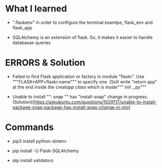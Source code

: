 # What I learned

- ".flaskenv" in order to configure the terminal examlpe, flask_env and flask_app

- SQLAlchemy is an extension of flask. So, it makes it easier to handle databasae queries

# ERRORS & Solution

- Failed to find Flask application or factory in module "flaskr". Use """FLASK\*APP=flaskr:name""" to specify one. (Sol) write "return app" at the end inside the creat*app class which is inside"""* _init_ \_.py"""

- Unable to install "<PACKAGE>": snap "<PACKAGE>" has "install-snap" change in progress. (Solution)[https://askubuntu.com/questions/1029117/unable-to-install-package-snap-package-has-install-snap-change-in-pro]

# Commands

- pip3 install python-dotenv

- pip install -U Flask-SQLAlchemy

- pip install validators
